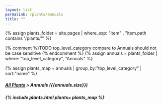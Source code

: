 ```yaml
---
layout: list                                                            
permalink: /plants/annuals
title: ""
---
```


{% assign plants_folder = site.pages | where_exp: "item" , "item.path contains '/plants/'" %}

{% comment %}TODO top_level_category compare to Annuals should not be case sensitive {% endcomment %}
{% assign annuals = plants_folder | where: "top_level_category", "Annuals" %}

{% assign plants_map = annuals | group_by:"top_level_category" | sort:"name" %}

<h5>
	<a href="{{ "/plants/" | prepend:site.baseurl }}">All Plants</a> > Annuals ({{annuals.size}})
<h5>
	
{% include plants.html 
	plants= plants_map 
%}

